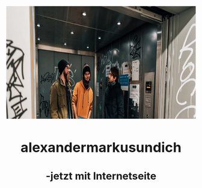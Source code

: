 <center>
<font size="4">
  
<img src="pictures/dullisImFahrstuhl1.jpg" height=300>

# alexandermarkusundich
## -jetzt mit Internetseite

</font>
</center>
